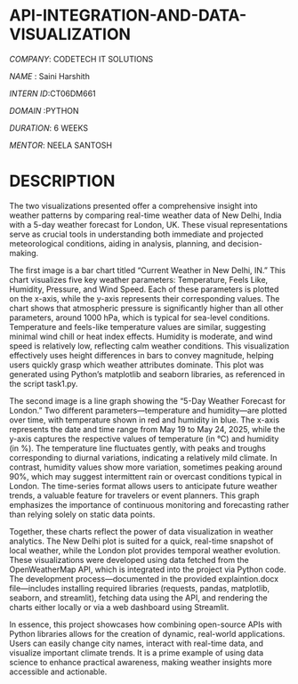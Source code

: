 # API-INTEGRATION-AND-DATA-VISUALIZATION

*COMPANY*: CODETECH IT SOLUTIONS

*NAME* : Saini Harshith

*INTERN ID*:CT06DM661

*DOMAIN* :PYTHON

*DURATION*: 6 WEEKS

*MENTOR*: NEELA SANTOSH



# DESCRIPTION

The two visualizations presented offer a comprehensive insight into weather patterns by comparing real-time weather data of New Delhi, India with a 5-day weather forecast for London, UK. These visual representations serve as crucial tools in understanding both immediate and projected meteorological conditions, aiding in analysis, planning, and decision-making.

The first image is a bar chart titled “Current Weather in New Delhi, IN.” This chart visualizes five key weather parameters: Temperature, Feels Like, Humidity, Pressure, and Wind Speed. Each of these parameters is plotted on the x-axis, while the y-axis represents their corresponding values. The chart shows that atmospheric pressure is significantly higher than all other parameters, around 1000 hPa, which is typical for sea-level conditions. Temperature and feels-like temperature values are similar, suggesting minimal wind chill or heat index effects. Humidity is moderate, and wind speed is relatively low, reflecting calm weather conditions. This visualization effectively uses height differences in bars to convey magnitude, helping users quickly grasp which weather attributes dominate. This plot was generated using Python’s matplotlib and seaborn libraries, as referenced in the script task1.py.

The second image is a line graph showing the “5-Day Weather Forecast for London.” Two different parameters—temperature and humidity—are plotted over time, with temperature shown in red and humidity in blue. The x-axis represents the date and time range from May 19 to May 24, 2025, while the y-axis captures the respective values of temperature (in °C) and humidity (in %). The temperature line fluctuates gently, with peaks and troughs corresponding to diurnal variations, indicating a relatively mild climate. In contrast, humidity values show more variation, sometimes peaking around 90%, which may suggest intermittent rain or overcast conditions typical in London. The time-series format allows users to anticipate future weather trends, a valuable feature for travelers or event planners. This graph emphasizes the importance of continuous monitoring and forecasting rather than relying solely on static data points.

Together, these charts reflect the power of data visualization in weather analytics. The New Delhi plot is suited for a quick, real-time snapshot of local weather, while the London plot provides temporal weather evolution. These visualizations were developed using data fetched from the OpenWeatherMap API, which is integrated into the project via Python code. The development process—documented in the provided explaintion.docx file—includes installing required libraries (requests, pandas, matplotlib, seaborn, and streamlit), fetching data using the API, and rendering the charts either locally or via a web dashboard using Streamlit.

In essence, this project showcases how combining open-source APIs with Python libraries allows for the creation of dynamic, real-world applications. Users can easily change city names, interact with real-time data, and visualize important climate trends. It is a prime example of using data science to enhance practical awareness, making weather insights more accessible and actionable.


